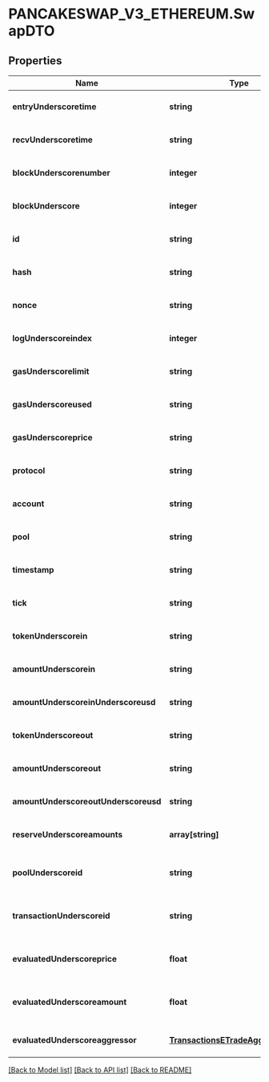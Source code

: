 # PANCAKESWAP_V3_ETHEREUM.SwapDTO

## Properties
Name | Type | Description | Notes
------------ | ------------- | ------------- | -------------
**entryUnderscoretime** | **string** |  | [optional] [default to null]
**recvUnderscoretime** | **string** |  | [optional] [default to null]
**blockUnderscorenumber** | **integer** |  | [optional] [default to null]
**blockUnderscore** | **integer** |  | [optional] [default to null]
**id** | **string** |  | [optional] [default to null]
**hash** | **string** |  | [optional] [default to null]
**nonce** | **string** |  | [optional] [default to null]
**logUnderscoreindex** | **integer** |  | [optional] [default to null]
**gasUnderscorelimit** | **string** |  | [optional] [default to null]
**gasUnderscoreused** | **string** |  | [optional] [default to null]
**gasUnderscoreprice** | **string** |  | [optional] [default to null]
**protocol** | **string** |  | [optional] [default to null]
**account** | **string** |  | [optional] [default to null]
**pool** | **string** |  | [optional] [default to null]
**timestamp** | **string** |  | [optional] [default to null]
**tick** | **string** |  | [optional] [default to null]
**tokenUnderscorein** | **string** |  | [optional] [default to null]
**amountUnderscorein** | **string** |  | [optional] [default to null]
**amountUnderscoreinUnderscoreusd** | **string** |  | [optional] [default to null]
**tokenUnderscoreout** | **string** |  | [optional] [default to null]
**amountUnderscoreout** | **string** |  | [optional] [default to null]
**amountUnderscoreoutUnderscoreusd** | **string** |  | [optional] [default to null]
**reserveUnderscoreamounts** | **array[string]** |  | [optional] [default to null]
**poolUnderscoreid** | **string** |  | [optional] [readonly] [default to null]
**transactionUnderscoreid** | **string** |  | [optional] [readonly] [default to null]
**evaluatedUnderscoreprice** | **float** |  | [optional] [readonly] [default to null]
**evaluatedUnderscoreamount** | **float** |  | [optional] [readonly] [default to null]
**evaluatedUnderscoreaggressor** | [**TransactionsETradeAggressiveSide**](TransactionsETradeAggressiveSide.md) |  | [optional] [default to null]

[[Back to Model list]](../README.md#documentation-for-models) [[Back to API list]](../README.md#documentation-for-api-endpoints) [[Back to README]](../README.md)


